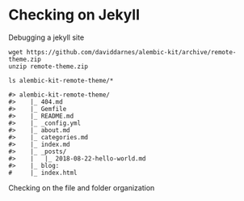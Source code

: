 # Checking on Jekyll

Debugging a jekyll site

```
wget https://github.com/daviddarnes/alembic-kit/archive/remote-theme.zip
unzip remote-theme.zip

ls alembic-kit-remote-theme/*

#> alembic-kit-remote-theme/
#>    |_ 404.md
#>    |_ Gemfile
#>    |_ README.md
#>    |_ _config.yml
#>    |_ about.md
#>    |_ categories.md
#>    |_ index.md
#>    |_ _posts/
#>    |   |_ 2018-08-22-hello-world.md
#>    |_ blog:
#     |_ index.html
```

Checking on the file and folder organization

